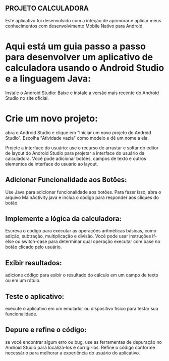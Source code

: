 ## PROJETO CALCULADORA 

Este aplicativo foi desenvolvido com a inteção de aprimorar e aplicar meus conhecimentos com desenvolvimento Mobile Nativo para Android.

# Aqui está um guia passo a passo para desenvolver um aplicativo de calculadora usando o Android Studio e a linguagem Java:

Instale o Android Studio: Baixe e instale a versão mais recente do Android Studio no site oficial.

# Crie um novo projeto: 
abra o Android Studio e clique em "Iniciar um novo projeto do Android Studio". Escolha "Atividade vazia" como modelo e dê um nome a ela.

Projete a interface do usuário: use o recurso de arrastar e soltar do editor de layout do Android Studio para projetar a interface do usuário da calculadora. 
Você pode adicionar botões, campos de texto e outros elementos de interface do usuário ao layout.

## Adicionar Funcionalidade aos Botões: 
Use Java para adicionar funcionalidade aos botões. Para fazer isso, abra o arquivo MainActivity.java e inclua o código para responder aos cliques do botão.

## Implemente a lógica da calculadora: 
Escreva o código para executar as operações aritméticas básicas, como adição, subtração, multiplicação e divisão. 
Você pode usar instruções if-else ou switch-case para determinar qual operação executar com base no botão clicado pelo usuário.

## Exibir resultados: 
adicione código para exibir o resultado do cálculo em um campo de texto ou em um rótulo.

## Teste o aplicativo: 
execute o aplicativo em um emulador ou dispositivo físico para testar sua funcionalidade.

## Depure e refine o código: 
se você encontrar algum erro ou bug, use as ferramentas de depuração no Android Studio para localizá-los e corrigi-los. 
Refine o código conforme necessário para melhorar a experiência do usuário do aplicativo.
